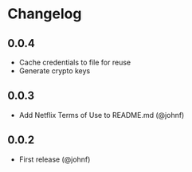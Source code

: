 # Changelog

## 0.0.4

* Cache credentials to file for reuse
* Generate crypto keys

## 0.0.3

* Add Netflix Terms of Use to README.md (@johnf)

## 0.0.2

* First release (@johnf)
